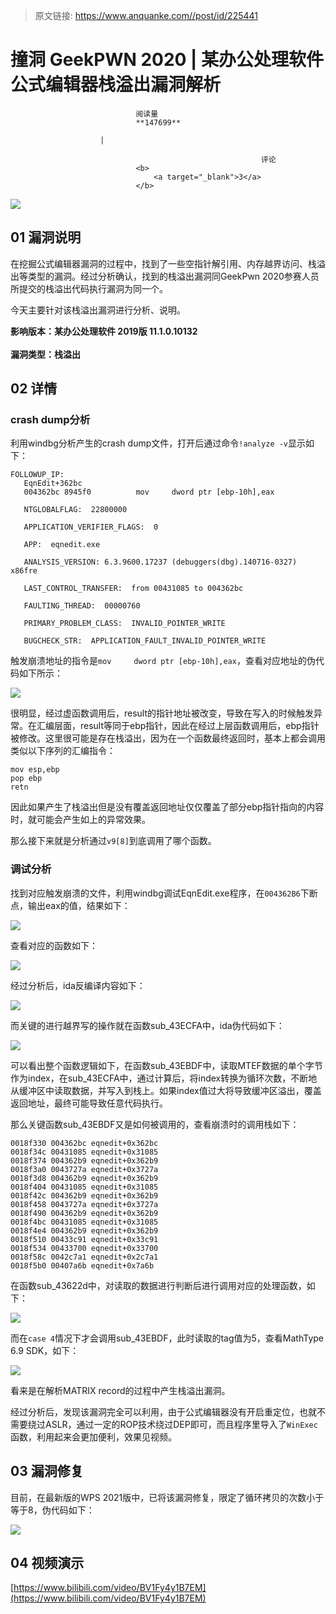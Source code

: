 > 原文链接: https://www.anquanke.com//post/id/225441 


# 撞洞 GeekPWN 2020 | 某办公处理软件公式编辑器栈溢出漏洞解析


                                阅读量   
                                **147699**
                            
                        |
                        
                                                            评论
                                <b>
                                    <a target="_blank">3</a>
                                </b>
                                                                                    



[![](https://p0.ssl.qhimg.com/t01585df1124aace462.jpg)](https://p0.ssl.qhimg.com/t01585df1124aace462.jpg)



## 01 漏洞说明

在挖掘公式编辑器漏洞的过程中，找到了一些空指针解引用、内存越界访问、栈溢出等类型的漏洞。经过分析确认，找到的栈溢出漏洞同GeekPwn 2020参赛人员所提交的栈溢出代码执行漏洞为同一个。

今天主要针对该栈溢出漏洞进行分析、说明。

**影响版本：某办公处理软件 2019版 11.1.0.10132<br>**<br>**漏洞类型：栈溢出<br>**



## 02 详情

### <a class="reference-link" name="crash%20dump%E5%88%86%E6%9E%90"></a>crash dump分析

利用windbg分析产生的crash dump文件，打开后通过命令`!analyze -v`显示如下：

```
FOLLOWUP_IP: 
   EqnEdit+362bc
   004362bc 8945f0          mov     dword ptr [ebp-10h],eax

   NTGLOBALFLAG:  22800000

   APPLICATION_VERIFIER_FLAGS:  0

   APP:  eqnedit.exe

   ANALYSIS_VERSION: 6.3.9600.17237 (debuggers(dbg).140716-0327) x86fre

   LAST_CONTROL_TRANSFER:  from 00431085 to 004362bc

   FAULTING_THREAD:  00000760

   PRIMARY_PROBLEM_CLASS:  INVALID_POINTER_WRITE

   BUGCHECK_STR:  APPLICATION_FAULT_INVALID_POINTER_WRITE
```

触发崩溃地址的指令是`mov     dword ptr [ebp-10h],eax`，查看对应地址的伪代码如下所示：

[![](https://p3.ssl.qhimg.com/t01357b940598de8f55.png)](https://p3.ssl.qhimg.com/t01357b940598de8f55.png)

很明显，经过虚函数调用后，result的指针地址被改变，导致在写入的时候触发异常。在汇编层面，result等同于ebp指针，因此在经过上层函数调用后，ebp指针被修改。这里很可能是存在栈溢出，因为在一个函数最终返回时，基本上都会调用类似以下序列的汇编指令：

```
mov esp,ebp
pop ebp
retn
```

因此如果产生了栈溢出但是没有覆盖返回地址仅仅覆盖了部分ebp指针指向的内容时，就可能会产生如上的异常效果。

那么接下来就是分析通过`v9[8]`到底调用了哪个函数。

### <a class="reference-link" name="%E8%B0%83%E8%AF%95%E5%88%86%E6%9E%90"></a>调试分析

找到对应触发崩溃的文件，利用windbg调试EqnEdit.exe程序，在`004362B6`下断点，输出eax的值，结果如下：

[![](https://p4.ssl.qhimg.com/t013686b2a015584fb0.png)](https://p4.ssl.qhimg.com/t013686b2a015584fb0.png)

查看对应的函数如下：

[![](https://p5.ssl.qhimg.com/t01838c85d2a97b7ca3.png)](https://p5.ssl.qhimg.com/t01838c85d2a97b7ca3.png)

经过分析后，ida反编译内容如下：

[![](https://p2.ssl.qhimg.com/t017b45c6153721e0af.png)](https://p2.ssl.qhimg.com/t017b45c6153721e0af.png)

而关键的进行越界写的操作就在函数sub_43ECFA中，ida伪代码如下：

[![](https://p1.ssl.qhimg.com/t019878db263870f3ff.png)](https://p1.ssl.qhimg.com/t019878db263870f3ff.png)

可以看出整个函数逻辑如下，在函数sub_43EBDF中，读取MTEF数据的单个字节作为index，在sub_43ECFA中，通过计算后，将index转换为循环次数，不断地从缓冲区中读取数据，并写入到栈上。如果index值过大将导致缓冲区溢出，覆盖返回地址，最终可能导致任意代码执行。

那么关键函数sub_43EBDF又是如何被调用的，查看崩溃时的调用栈如下：

```
0018f330 004362bc eqnedit+0x362bc
0018f34c 00431085 eqnedit+0x31085
0018f374 004362b9 eqnedit+0x362b9
0018f3a0 0043727a eqnedit+0x3727a
0018f3d8 004362b9 eqnedit+0x362b9
0018f404 00431085 eqnedit+0x31085
0018f42c 004362b9 eqnedit+0x362b9
0018f458 0043727a eqnedit+0x3727a
0018f490 004362b9 eqnedit+0x362b9
0018f4bc 00431085 eqnedit+0x31085
0018f4e4 004362b9 eqnedit+0x362b9
0018f510 00433c91 eqnedit+0x33c91
0018f534 00433700 eqnedit+0x33700
0018f58c 0042c7a1 eqnedit+0x2c7a1
0018f5b0 00407a6b eqnedit+0x7a6b
```

在函数sub_43622d中，对读取的数据进行判断后进行调用对应的处理函数，如下：

[![](https://p2.ssl.qhimg.com/t01f46cd0781c3524ed.png)](https://p2.ssl.qhimg.com/t01f46cd0781c3524ed.png)

而在`case 4`情况下才会调用sub_43EBDF，此时读取的tag值为5，查看MathType 6.9 SDK，如下：

[![](https://p3.ssl.qhimg.com/t01b7106b34a7cc54ab.png)](https://p3.ssl.qhimg.com/t01b7106b34a7cc54ab.png)

看来是在解析MATRIX record的过程中产生栈溢出漏洞。

经过分析后，发现该漏洞完全可以利用，由于公式编辑器没有开启重定位，也就不需要绕过ASLR，通过一定的ROP技术绕过DEP即可，而且程序里导入了`WinExec`函数，利用起来会更加便利，效果见视频。



## 03 漏洞修复

目前，在最新版的WPS 2021版中，已将该漏洞修复，限定了循环拷贝的次数小于等于8，伪代码如下：

[![](https://p5.ssl.qhimg.com/t01f1df49137e7bd7e0.png)](https://p5.ssl.qhimg.com/t01f1df49137e7bd7e0.png)



## 04 视频演示

[https://www.bilibili.com/video/BV1Fy4y1B7EM](https://www.bilibili.com/video/BV1Fy4y1B7EM)
